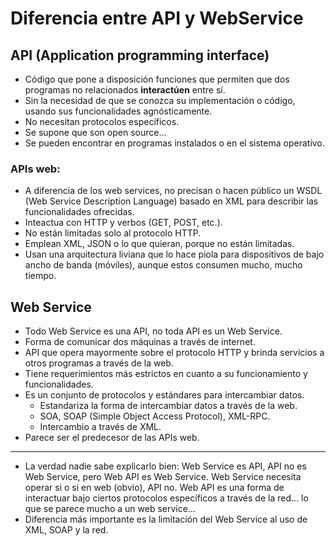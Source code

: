 # Diferencia entre API y WebService
## API (Application programming interface)
- Código que pone a disposición funciones que permiten que dos programas no relacionados **interactúen** entre sí.
- Sin la necesidad de que se conozca su implementación o código, usando sus funcionalidades agnósticamente.
- No necesitan protocolos específicos.
- Se supone que son open source...
- Se pueden encontrar en programas instalados o en el sistema operativo.

### APIs web:
- A diferencia de los web services, no precisan o hacen público un WSDL (Web Service Description Language) basado en XML para describir las funcionalidades ofrecidas.
- Inteactua con HTTP y verbos (GET, POST, etc.).
- No están limitadas solo al protocolo HTTP.
- Emplean XML, JSON o lo que quieran, porque no están limitadas.
- Usan una arquitectura liviana que lo hace piola para dispositivos de bajo ancho de banda (móviles), aunque estos consumen mucho, mucho tiempo.

## Web Service
- Todo Web Service es una API, no toda API es un Web Service.
- Forma de comunicar dos máquinas a través de internet.
- API que opera mayormente sobre el protocolo HTTP y brinda servicios a otros programas a través de la web.
- Tiene requerimientos más estrictos en cuanto a su funcionamiento y funcionalidades.
- Es un conjunto de protocolos y estándares para intercambiar datos.
	- Estandariza la forma de intercambiar datos a través de la web.
	- SOA, SOAP (Simple Object Access Protocol), XML-RPC.
	- Intercambio a través de XML.
- Parece ser el predecesor de las APIs web.

---

- La verdad nadie sabe explicarlo bien: Web Service es API, API no es Web Service, pero Web API es Web Service. Web Service necesita operar si o si en web (obvio), API no. Web API es una forma de interactuar bajo ciertos protocolos específicos a través de la red... lo que se parece mucho a un web service...
- Diferencia más importante es la limitación del Web Service al uso de XML, SOAP y la red.
